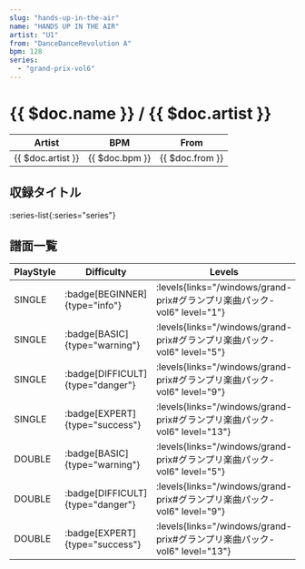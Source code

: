 ```yaml
---
slug: "hands-up-in-the-air"
name: "HANDS UP IN THE AIR"
artist: "U1"
from: "DanceDanceRevolution A"
bpm: 128
series:
  - "grand-prix-vol6"
---
```


# {{ $doc.name }} / {{ $doc.artist }}

|Artist|BPM|From|
|------|---|----|
|{{ $doc.artist }}|{{ $doc.bpm }}|{{ $doc.from }}|

## 収録タイトル

:series-list{:series="series"}

## 譜面一覧

|PlayStyle|Difficulty|Levels|Notes|Movie|
|---------|----------|------|-----|-----|
|SINGLE| :badge[BEGINNER]{type="info"}| :levels{links="/windows/grand-prix#グランプリ楽曲パック-vol6" level="1"}|62/0||
|SINGLE| :badge[BASIC]{type="warning"}| :levels{links="/windows/grand-prix#グランプリ楽曲パック-vol6" level="5"}|138/0||
|SINGLE| :badge[DIFFICULT]{type="danger"}| :levels{links="/windows/grand-prix#グランプリ楽曲パック-vol6" level="9"}|243/2||
|SINGLE| :badge[EXPERT]{type="success"}| :levels{links="/windows/grand-prix#グランプリ楽曲パック-vol6" level="13"}|360/2||
|DOUBLE| :badge[BASIC]{type="warning"}| :levels{links="/windows/grand-prix#グランプリ楽曲パック-vol6" level="5"}|131/0||
|DOUBLE| :badge[DIFFICULT]{type="danger"}| :levels{links="/windows/grand-prix#グランプリ楽曲パック-vol6" level="9"}|248/2||
|DOUBLE| :badge[EXPERT]{type="success"}| :levels{links="/windows/grand-prix#グランプリ楽曲パック-vol6" level="13"}|356/2||
